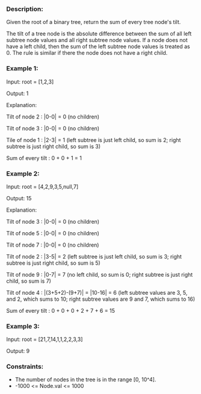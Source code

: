 ### Description:

Given the root of a binary tree, return the sum of every tree node's tilt.

The tilt of a tree node is the absolute difference between the sum of all left subtree node values and all right subtree node values. If a node does not have a left child, then the sum of the left subtree node values is treated as 0. The rule is similar if there the node does not have a right child.

 

### Example 1:

Input: root = [1,2,3]

Output: 1

Explanation: 

Tilt of node 2 : |0-0| = 0 (no children)

Tilt of node 3 : |0-0| = 0 (no children)

Tile of node 1 : |2-3| = 1 (left subtree is just left child, so sum is 2; right subtree is just right child, so sum is 3)

Sum of every tilt : 0 + 0 + 1 = 1

### Example 2:

Input: root = [4,2,9,3,5,null,7]

Output: 15

Explanation: 

Tilt of node 3 : |0-0| = 0 (no children)

Tilt of node 5 : |0-0| = 0 (no children)

Tilt of node 7 : |0-0| = 0 (no children)

Tilt of node 2 : |3-5| = 2 (left subtree is just left child, so sum is 3; right subtree is just right child, so sum is 5)

Tilt of node 9 : |0-7| = 7 (no left child, so sum is 0; right subtree is just right child, so sum is 7)

Tilt of node 4 : |(3+5+2)-(9+7)| = |10-16| = 6 (left subtree values are 3, 5, and 2, which sums to 10; right subtree values are 9 and 7, which sums to 16)

Sum of every tilt : 0 + 0 + 0 + 2 + 7 + 6 = 15

### Example 3:

Input: root = [21,7,14,1,1,2,2,3,3]

Output: 9
 


### Constraints:

- The number of nodes in the tree is in the range [0, 10^4].
- -1000 <= Node.val <= 1000
